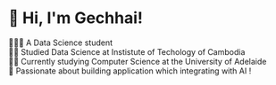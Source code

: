 # 👋 Hi, I'm Gechhai!
👨🏻‍💻 A Data Science student <br/>
🧑‍🎓 Studied Data Science at Instistute of Techology of Cambodia<br/>
🧑‍🎓 Currently studying Computer Science at the University of Adelaide<br/>
💭 Passionate about building application which integrating with AI !<br/>

<!-- GitHub stats from https://github.com/anuraghazra/github-readme-stats -->
<!--  ![](https://github-readme-stats.vercel.app/api?username=gechhai&theme=radical&hide_border=false&include_all_commits=true&count_private=true)<br/> -->
